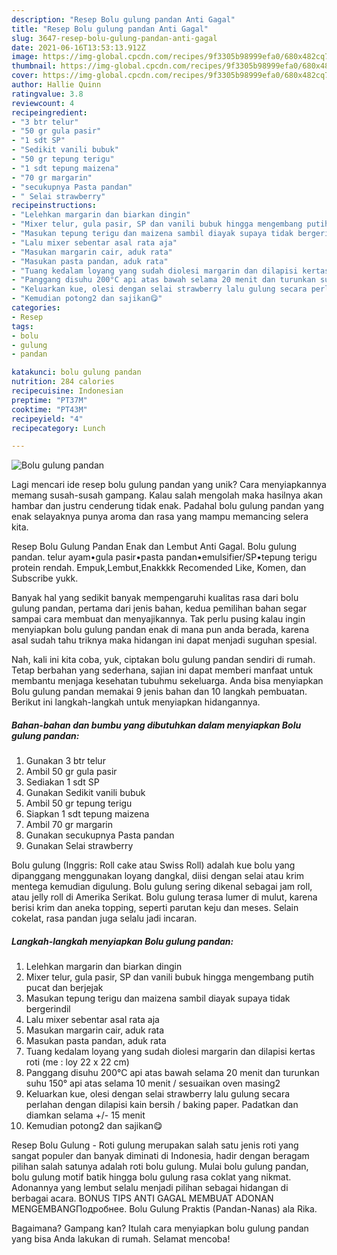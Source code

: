 ```yaml
---
description: "Resep Bolu gulung pandan Anti Gagal"
title: "Resep Bolu gulung pandan Anti Gagal"
slug: 3647-resep-bolu-gulung-pandan-anti-gagal
date: 2021-06-16T13:53:13.912Z
image: https://img-global.cpcdn.com/recipes/9f3305b98999efa0/680x482cq70/bolu-gulung-pandan-foto-resep-utama.jpg
thumbnail: https://img-global.cpcdn.com/recipes/9f3305b98999efa0/680x482cq70/bolu-gulung-pandan-foto-resep-utama.jpg
cover: https://img-global.cpcdn.com/recipes/9f3305b98999efa0/680x482cq70/bolu-gulung-pandan-foto-resep-utama.jpg
author: Hallie Quinn
ratingvalue: 3.8
reviewcount: 4
recipeingredient:
- "3 btr telur"
- "50 gr gula pasir"
- "1 sdt SP"
- "Sedikit vanili bubuk"
- "50 gr tepung terigu"
- "1 sdt tepung maizena"
- "70 gr margarin"
- "secukupnya Pasta pandan"
- " Selai strawberry"
recipeinstructions:
- "Lelehkan margarin dan biarkan dingin"
- "Mixer telur, gula pasir, SP dan vanili bubuk hingga mengembang putih pucat dan berjejak"
- "Masukan tepung terigu dan maizena sambil diayak supaya tidak bergerindil"
- "Lalu mixer sebentar asal rata aja"
- "Masukan margarin cair, aduk rata"
- "Masukan pasta pandan, aduk rata"
- "Tuang kedalam loyang yang sudah diolesi margarin dan dilapisi kertas roti (me : loy 22 x 22 cm)"
- "Panggang disuhu 200°C api atas bawah selama 20 menit dan turunkan suhu 150° api atas selama 10 menit / sesuaikan oven masing2"
- "Keluarkan kue, olesi dengan selai strawberry lalu gulung secara perlahan dengan dilapisi kain bersih / baking paper. Padatkan dan diamkan selama +/- 15 menit"
- "Kemudian potong2 dan sajikan😋"
categories:
- Resep
tags:
- bolu
- gulung
- pandan

katakunci: bolu gulung pandan 
nutrition: 284 calories
recipecuisine: Indonesian
preptime: "PT37M"
cooktime: "PT43M"
recipeyield: "4"
recipecategory: Lunch

---
```



![Bolu gulung pandan](https://img-global.cpcdn.com/recipes/9f3305b98999efa0/680x482cq70/bolu-gulung-pandan-foto-resep-utama.jpg)

Lagi mencari ide resep bolu gulung pandan yang unik? Cara menyiapkannya memang susah-susah gampang. Kalau salah mengolah maka hasilnya akan hambar dan justru cenderung tidak enak. Padahal bolu gulung pandan yang enak selayaknya punya aroma dan rasa yang mampu memancing selera kita.

Resep Bolu Gulung Pandan Enak dan Lembut Anti Gagal. Bolu gulung pandan. telur ayam•gula pasir•pasta pandan•emulsifier/SP•tepung terigu protein rendah. Empuk,Lembut,Enakkkk Recomended Like, Komen, dan Subscribe yukk.

Banyak hal yang sedikit banyak mempengaruhi kualitas rasa dari bolu gulung pandan, pertama dari jenis bahan, kedua pemilihan bahan segar sampai cara membuat dan menyajikannya. Tak perlu pusing kalau ingin menyiapkan bolu gulung pandan enak di mana pun anda berada, karena asal sudah tahu triknya maka hidangan ini dapat menjadi suguhan spesial.


Nah, kali ini kita coba, yuk, ciptakan bolu gulung pandan sendiri di rumah. Tetap berbahan yang sederhana, sajian ini dapat memberi manfaat untuk membantu menjaga kesehatan tubuhmu sekeluarga. Anda bisa menyiapkan Bolu gulung pandan memakai 9 jenis bahan dan 10 langkah pembuatan. Berikut ini langkah-langkah untuk menyiapkan hidangannya.

<!--inarticleads1-->

##### Bahan-bahan dan bumbu yang dibutuhkan dalam menyiapkan Bolu gulung pandan:

1. Gunakan 3 btr telur
1. Ambil 50 gr gula pasir
1. Sediakan 1 sdt SP
1. Gunakan Sedikit vanili bubuk
1. Ambil 50 gr tepung terigu
1. Siapkan 1 sdt tepung maizena
1. Ambil 70 gr margarin
1. Gunakan secukupnya Pasta pandan
1. Gunakan  Selai strawberry


Bolu gulung (Inggris: Roll cake atau Swiss Roll) adalah kue bolu yang dipanggang menggunakan loyang dangkal, diisi dengan selai atau krim mentega kemudian digulung. Bolu gulung sering dikenal sebagai jam roll, atau jelly roll di Amerika Serikat. Bolu gulung terasa lumer di mulut, karena berisi krim dan aneka topping, seperti parutan keju dan meses. Selain cokelat, rasa pandan juga selalu jadi incaran. 

<!--inarticleads2-->

##### Langkah-langkah menyiapkan Bolu gulung pandan:

1. Lelehkan margarin dan biarkan dingin
1. Mixer telur, gula pasir, SP dan vanili bubuk hingga mengembang putih pucat dan berjejak
1. Masukan tepung terigu dan maizena sambil diayak supaya tidak bergerindil
1. Lalu mixer sebentar asal rata aja
1. Masukan margarin cair, aduk rata
1. Masukan pasta pandan, aduk rata
1. Tuang kedalam loyang yang sudah diolesi margarin dan dilapisi kertas roti (me : loy 22 x 22 cm)
1. Panggang disuhu 200°C api atas bawah selama 20 menit dan turunkan suhu 150° api atas selama 10 menit / sesuaikan oven masing2
1. Keluarkan kue, olesi dengan selai strawberry lalu gulung secara perlahan dengan dilapisi kain bersih / baking paper. Padatkan dan diamkan selama +/- 15 menit
1. Kemudian potong2 dan sajikan😋


Resep Bolu Gulung - Roti gulung merupakan salah satu jenis roti yang sangat populer dan banyak diminati di Indonesia, hadir dengan beragam pilihan salah satunya adalah roti bolu gulung. Mulai bolu gulung pandan, bolu gulung motif batik hingga bolu gulung rasa coklat yang nikmat. Adonannya yang lembut selalu menjadi pilihan sebagai hidangan di berbagai acara. BONUS TIPS ANTI GAGAL MEMBUAT ADONAN MENGEMBANGПодробнее. Bolu Gulung Praktis (Pandan-Nanas) ala Rika. 

Bagaimana? Gampang kan? Itulah cara menyiapkan bolu gulung pandan yang bisa Anda lakukan di rumah. Selamat mencoba!

